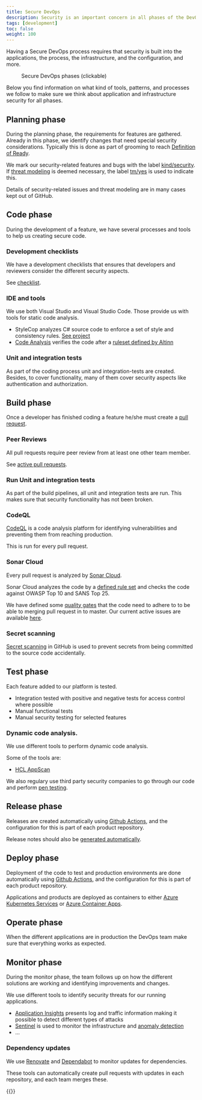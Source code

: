 ```yaml
---
title: Secure DevOps
description: Security is an important concern in all phases of the DevOps cycle.
tags: [development]
toc: false
weight: 100
---
```


Having a Secure DevOps process requires that security is built into the applications, the process, the infrastructure,
and the configuration, and more.

<figure>
<object title="Secure DevOps phases" data="/en/security/whitepaper/development/devops.svg" type="image/svg+xml"></object>
<figcaption>Secure DevOps phases (clickable)</figcaption>
</figure>

Below you find information on what kind of tools, patterns, and processes we follow to make sure we think about
application and infrastructure security for all phases.

## Planning phase
During the planning phase, the requirements for features are gathered. Already in this phase, we identify changes that
need special security considerations. Typically this is done as part of grooming to reach [Definition
of Ready](/en/community/devops/definition-of-ready/).

We mark our security-related features and bugs with the label
[kind/security](https://github.com/search?q=org%3AAltinn+label%3Akind%2Fsecurity&type=issues).  
If [threat modeling](https://owasp.org/www-community/Threat_Modeling) is deemed necessary, the label
[tm/yes](https://github.com/search?q=org%3AAltinn+label%3Atm%2Fyes&type=issues) is used to indicate this.

Details of security-related issues and threat modeling are in many cases kept out of GitHub.


## Code phase
During the development of a feature, we have several processes and tools to help us creating secure code.

### Development checklists
We have a development checklists that ensures that developers and reviewers consider the different security aspects.

See [checklist](/en/community/contributing/handbook/securecoding/checklist/).

### IDE and tools
We use both Visual Studio and Visual Studio Code. Those provide us with tools for static code analysis.

- StyleCop analyzes C# source code to enforce a set of style and consistency rules. [See
  project](https://github.com/DotNetAnalyzers/StyleCopAnalyzers)
- [Code Analysis](https://docs.microsoft.com/en-us/visualstudio/code-quality/roslyn-analyzers-overview?view=vs-2019)
  verifies the code after a [ruleset defined by
  Altinn](https://github.com/Altinn/altinn-studio/blob/master/Altinn3.ruleset)

### Unit and integration tests
As part of the coding process unit and integration-tests are created. Besides, to cover functionality, many of them
cover security aspects like authentication and authorization.


## Build phase
Once a developer has finished coding a feature he/she must create a
[pull request](https://docs.github.com/en/pull-requests/collaborating-with-pull-requests/proposing-changes-to-your-work-with-pull-requests/about-pull-requests).

### Peer Reviews
All pull requests require peer review from at least one other team member.

See [active pull requests](https://github.com/search?q=org%3AAltinn++&type=pullrequests&state=open).

### Run Unit and integration tests
As part of the build pipelines, all unit and integration tests are run. This makes sure that security functionality has
not been broken.

### CodeQL
[CodeQL](https://codeql.github.com/) is a code analysis platform for identifying vulnerabilities and preventing
them from reaching production.

This is run for every pull request.

### Sonar Cloud
Every pull request is analyzed by [Sonar Cloud](https://www.sonarcloud.io/github).

Sonar Cloud analyzes the code by a [defined rule set](https://sonarcloud.io/organizations/altinn/rules) and checks the
code against OWASP Top 10 and SANS Top 25.

We have defined some [quality gates](https://sonarcloud.io/organizations/altinn/quality_gates/show/3829) that the code
need to adhere to to be able to merging pull request in to master. Our current active issues are available
[here](https://sonarcloud.io/organizations/altinn/issues?resolved=false).

### Secret scanning
[Secret scanning](https://docs.github.com/en/code-security/secret-scanning/about-secret-scanning) in GitHub is used to
prevent secrets from being committed to the source code accidentally.


## Test phase
Each feature added to our platform is tested.

- Integration tested with positive and negative tests for access control where possible
- Manual functional tests
- Manual security testing for selected features

### Dynamic code analysis.
We use different tools to perform dynamic code analysis.

Some of the tools are:

- [HCL AppScan](https://www.hcltechsw.com/products/appscan)

We also regulary use third party security companies to go through our code and
perform [pen testing](https://en.wikipedia.org/wiki/Penetration_test).


## Release phase
Releases are created automatically using [Github Actions](https://github.com/features/actions), and the configuration
for this is part of each product repository.

Release notes should also be
[generated automatically](https://docs.github.com/en/repositories/releasing-projects-on-github/automatically-generated-release-notes).


## Deploy phase
Deployment of the code to test and production environments are done automatically using [Github
Actions](https://github.com/features/actions), and the configuration for this is part of each product repository.

Applications and products are deployed as containers to either
[Azure Kubernetes Services](https://learn.microsoft.com/en-us/azure/aks/concepts-security) or
[Azure Container Apps](https://azure.microsoft.com/en-us/products/container-apps).


## Operate phase
When the different applications are in production the DevOps team make sure that everything works as expected.


## Monitor phase
During the monitor phase, the team follows up on how the different solutions are working and identifying improvements
and changes.

We use different tools to identify security threats for our running applications.

- [Application Insights](https://learn.microsoft.com/en-us/azure/azure-monitor/app/app-insights-overview) presents log
and traffic information making it possible to detect different types of attacks
- [Sentinel](https://azure.microsoft.com/nb-no/products/microsoft-sentinel) is used to monitor the infrastructure and
[anomaly detection](https://en.wikipedia.org/wiki/Anomaly_detection)
- ...

### Dependency updates

We use [Renovate](https://docs.renovatebot.com/) and
[Dependabot](https://docs.github.com/en/code-security/dependabot/dependabot-security-updates/configuring-dependabot-security-updates)
to monitor updates for dependencies.

These tools can automatically create pull requests with updates in each repository, and each team merges these.

{{<children />}}